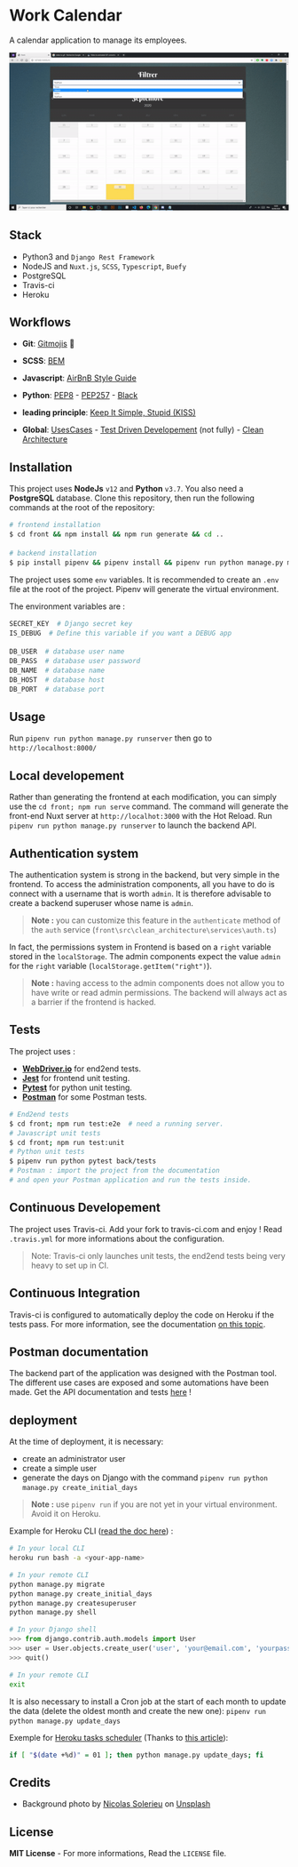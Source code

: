 # Work Calendar

A calendar application to manage its employees.

![tutorial employee creation](doc/work.gif)

## Stack

- Python3 and `Django Rest Framework`
- NodeJS and `Nuxt.js`, `SCSS`, `Typescript`, `Buefy`
- PostgreSQL
- Travis-ci
- Heroku

## Workflows

- **Git**: [Gitmojis](https://gitmoji.carloscuesta.me/) 🚀
- **SCSS**: [BEM](http://getbem.com/introduction/)
- **Javascript**: [AirBnB Style Guide](https://github.com/airbnb/javascript)
- **Python**: [PEP8](https://www.python.org/dev/peps/pep-0008/) - [PEP257](https://www.python.org/dev/peps/pep-0257/) - [Black](https://github.com/psf/black)

- **leading principle**: [Keep It Simple, Stupid (KISS)](https://en.wikipedia.org/wiki/KISS_principle)
- **Global**: [UsesCases](https://fr.wikipedia.org/wiki/Cas_d%27utilisation) - [Test Driven Developement](https://fr.wikipedia.org/wiki/Test_driven_development) (not fully) - [Clean Architecture](<https://en.wikipedia.org/wiki/Hexagonal_architecture_(software)>)

## Installation

This project uses **NodeJs** `v12` and **Python** `v3.7`.
You also need a **PostgreSQL** database.
Clone this repository, then run the following commands at the root of the repository:

```bash
# frontend installation
$ cd front && npm install && npm run generate && cd ..

# backend installation
$ pip install pipenv && pipenv install && pipenv run python manage.py migrate
```

The project uses some `env` variables. It is recommended to create an `.env` file at the root of the project. Pipenv will generate the virtual environment.

The environment variables are :

```bash
SECRET_KEY  # Django secret key
IS_DEBUG  # Define this variable if you want a DEBUG app

DB_USER  # database user name
DB_PASS  # database user password
DB_NAME  # database name
DB_HOST  # database host
DB_PORT  # database port
```

## Usage

Run `pipenv run python manage.py runserver` then go to `http://localhost:8000/`

## Local developement

Rather than generating the frontend at each modification, you can simply use the `cd front; npm run serve` command. The command will generate the front-end Nuxt server at `http://localhot:3000` with the Hot Reload.
Run `pipenv run python manage.py runserver` to launch the backend API.

## Authentication system

The authentication system is strong in the backend, but very simple in the frontend. To access the administration components, all you have to do is connect with a username that is worth `admin`. It is therefore advisable to create a backend superuser whose name is `admin`.

> **Note :** you can customize this feature in the `authenticate` method of the `auth` service (`front\src\clean_architecture\services\auth.ts`)

In fact, the permissions system in Frontend is based on a `right` variable stored in the `localStorage`. The admin components expect the value `admin` for the `right` variable (`localStorage.getItem("right")`).

> **Note :** having access to the admin components does not allow you to have write or read admin permissions. The backend will always act as a barrier if the frontend is hacked.

## Tests

The project uses :

- **[WebDriver.io](WebDriver.io)** for end2end tests.
- **[Jest](https://jestjs.io/)** for frontend unit testing.
- **[Pytest](https://docs.pytest.org/en/stable/)** for python unit testing.
- **[Postman](https://documenter.getpostman.com/view/4488938/TVCb5WRF)** for some Postman tests.

```bash
# End2end tests
$ cd front; npm run test:e2e  # need a running server.
# Javascript unit tests
$ cd front; npm run test:unit
# Python unit tests
$ pipenv run python pytest back/tests
# Postman : import the project from the documentation
# and open your Postman application and run the tests inside.
```

## Continuous Developement

The project uses Travis-ci. Add your fork to travis-ci.com and enjoy ! Read `.travis.yml` for more informations about the configuration.

> Note: Travis-ci only launches unit tests, the end2end tests being very heavy to set up in CI.

## Continuous Integration

Travis-ci is configured to automatically deploy the code on Heroku if the tests pass. For more information, see the documentation [on this topic](https://docs.travis-ci.com/user/deployment/heroku/).

## Postman documentation

The backend part of the application was designed with the Postman tool. The different use cases are exposed and some automations have been made.
Get the API documentation and tests [here](https://documenter.getpostman.com/view/4488938/TVCb5WRF) !

## deployment

At the time of deployment, it is necessary:

- create an administrator user
- create a simple user
- generate the days on Django with the command `pipenv run python manage.py create_initial_days`

> **Note :** use `pipenv run` if you are not yet in your virtual environment. Avoid it on Heroku.

Example for Heroku CLI ([read the doc here](https://devcenter.heroku.com/articles/scheduling-custom-django-management-commands)) :

```bash
# In your local CLI
heroku run bash -a <your-app-name>
```

```bash
# In your remote CLI
python manage.py migrate
python manage.py create_initial_days
python manage.py createsuperuser
python manage.py shell
```

```python
# In your Django shell
>>> from django.contrib.auth.models import User
>>> user = User.objects.create_user('user', 'your@email.com', 'yourpassword')
>>> quit()
```

```bash
# In your remote CLI
exit
```

It is also necessary to install a Cron job at the start of each month to update the data (delete the oldest month and create the new one): `pipenv run python manage.py update_days`

Exemple for [Heroku tasks scheduler](https://elements.heroku.com/addons/scheduler) (Thanks to [this article](https://blog.dbrgn.ch/2013/10/4/heroku-schedule-weekly-monthly-tasks/)):

```bash
if [ "$(date +%d)" = 01 ]; then python manage.py update_days; fi
```

## Credits

- Background photo by [Nicolas Solerieu](https://unsplash.com/@slrncl?utm_source=unsplash&utm_medium=referral&utm_content=creditCopyText) on [Unsplash](https://unsplash.com/photos/Hgb4gzB1ZPs)

## License

**MIT License** - For more informations, Read the `LICENSE` file.
